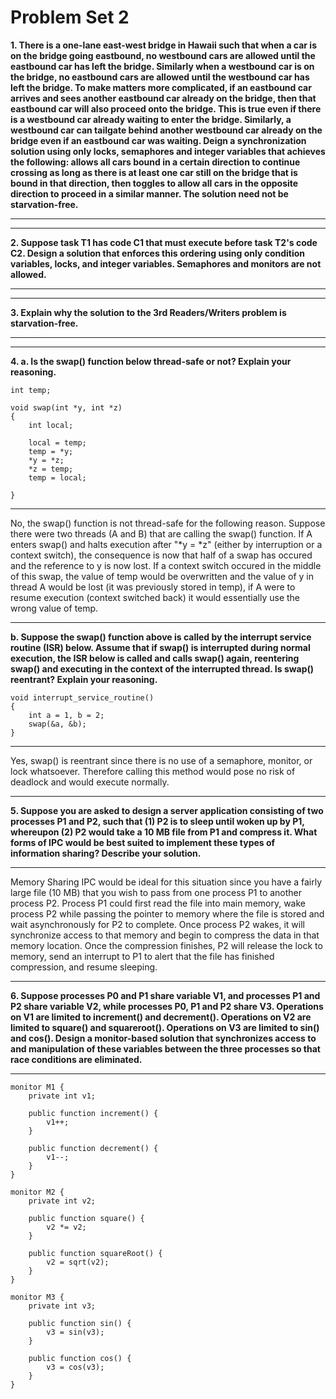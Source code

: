 Problem Set 2
=============
**1. There is a one-lane east-west bridge in Hawaii such that when a car is on the bridge going eastbound, no westbound cars are allowed until the eastbound car has left the bridge.  Similarly when a westbound car is on the bridge, no eastbound cars are allowed until the westbound car has left the bridge.  To make matters more complicated, if an eastbound car arrives and sees another eastbound car already on the bridge, then that eastbound car will also proceed onto the bridge.  This is true even if there is a westbound car already waiting to enter the bridge.  Similarly, a westbound car can tailgate behind another westbound car already on the bridge even if an eastbound car was waiting.   Deign a synchronization solution using only locks, semaphores and integer variables that achieves the following: allows all cars bound in a certain direction to continue crossing as long as there is at least one car still on the bridge that is bound in that direction, then toggles to allow all cars in the opposite direction to proceed in a similar manner.  The solution need not be starvation-free.**

---

---
**2. Suppose task T1 has code C1 that must execute before task T2's code C2.  Design a solution that enforces this ordering using only condition variables, locks, and integer variables.  Semaphores and monitors are not allowed.**

---

---
**3. Explain why the solution to the 3rd Readers/Writers problem is starvation-free.**

---

---
**4. a. Is the swap() function below thread-safe or not?  Explain your reasoning.**

```
int temp;
 
void swap(int *y, int *z)
{
    int local;
 
    local = temp;
    temp = *y;
    *y = *z;
    *z = temp;
    temp = local;

}
```

---
No, the swap() function is not thread-safe for the following reason. Suppose there were two threads (A and B) that are calling the swap() function. If A enters swap() and halts execution after "*y = *z" (either by interruption or a context switch), the consequence is now that half of a swap has occured and the reference to y is now lost. If a context switch occured in the middle of this swap, the value of temp would be overwritten and the value of y in thread A would be lost (it was previously stored in temp), if A were to resume execution (context switched back) it would essentially use the wrong value of temp.

---
**b. Suppose the swap() function above is called by the interrupt service routine (ISR) below.  Assume that if swap() is interrupted during normal execution, the ISR below is called and calls swap() again, reentering swap() and executing in the context of the interrupted thread.  Is swap() reentrant?  Explain your reasoning.**

```
void interrupt_service_routine()
{
    int a = 1, b = 2;
    swap(&a, &b);
}
```

---
Yes, swap() is reentrant since there is no use of a semaphore, monitor, or lock whatsoever. Therefore calling this method would pose no risk of deadlock and would execute normally.

---
**5. Suppose you are asked to design a server application consisting of two processes P1 and P2, such that (1) P2 is to sleep until woken up by P1, whereupon (2) P2 would take a 10 MB file from P1 and compress it. What forms of IPC would be best suited to implement these types of information sharing? Describe your solution.**

---
Memory Sharing IPC would be ideal for this situation since you have a fairly large file (10 MB) that you wish to pass from one process P1 to another process P2. Process P1 could first read the file into main memory, wake process P2 while passing the pointer to memory where the file is stored and wait asynchronously for P2 to complete. Once process P2 wakes, it will synchronize access to that memory and begin to compress the data in that memory location. Once the compression finishes, P2 will release the lock to memory, send an interrupt to P1 to alert that the file has finished compression, and resume sleeping.

---
**6. Suppose processes P0 and P1 share variable V1, and processes P1 and P2 share variable V2, while processes P0, P1 and P2 share V3.  Operations on V1 are limited to increment() and decrement().  Operations on V2 are limited to square() and squareroot().  Operations on V3 are limited to sin() and cos().  Design a monitor-based solution that synchronizes access to and manipulation of these variables between the three processes so that race conditions are eliminated.**

---
```
monitor M1 {
	private int v1;

	public function increment() {
		v1++;
	}

	public function decrement() {
		v1--;
	}
}

monitor M2 {
	private int v2;

	public function square() {
		v2 *= v2;
	}

	public function squareRoot() {
		v2 = sqrt(v2);
	}
}

monitor M3 {
	private int v3;

	public function sin() {
		v3 = sin(v3);
	}

	public function cos() {
		v3 = cos(v3);
	}
}
```
